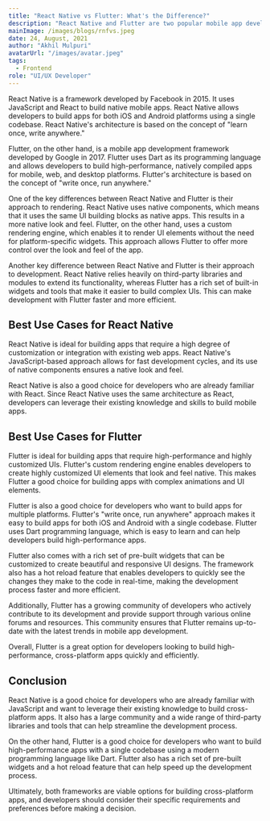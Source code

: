 ```yaml
---
title: "React Native vs Flutter: What's the Difference?"
description: "React Native and Flutter are two popular mobile app development frameworks. Both are designed to help developers build native mobile apps for iOS and Android platforms, but they differ in many ways. In this post, we'll explore the differences between React Native and Flutter and determine the best use cases for each framework."
mainImage: /images/blogs/rnfvs.jpeg
date: 24, August, 2021
author: "Akhil Mulpuri"
avatarUrl: "/images/avatar.jpeg"
tags:
  - Frontend
role: "UI/UX Developer"
---
```


React Native is a framework developed by Facebook in 2015. It uses JavaScript and React to build native mobile apps. React Native allows developers to build apps for both iOS and Android platforms using a single codebase. React Native's architecture is based on the concept of "learn once, write anywhere."

Flutter, on the other hand, is a mobile app development framework developed by Google in 2017. Flutter uses Dart as its programming language and allows developers to build high-performance, natively compiled apps for mobile, web, and desktop platforms. Flutter's architecture is based on the concept of "write once, run anywhere."

One of the key differences between React Native and Flutter is their approach to rendering. React Native uses native components, which means that it uses the same UI building blocks as native apps. This results in a more native look and feel. Flutter, on the other hand, uses a custom rendering engine, which enables it to render UI elements without the need for platform-specific widgets. This approach allows Flutter to offer more control over the look and feel of the app.

Another key difference between React Native and Flutter is their approach to development. React Native relies heavily on third-party libraries and modules to extend its functionality, whereas Flutter has a rich set of built-in widgets and tools that make it easier to build complex UIs. This can make development with Flutter faster and more efficient.

## Best Use Cases for React Native

React Native is ideal for building apps that require a high degree of customization or integration with existing web apps. React Native's JavaScript-based approach allows for fast development cycles, and its use of native components ensures a native look and feel.

React Native is also a good choice for developers who are already familiar with React. Since React Native uses the same architecture as React, developers can leverage their existing knowledge and skills to build mobile apps.

## Best Use Cases for Flutter

Flutter is ideal for building apps that require high-performance and highly customized UIs. Flutter's custom rendering engine enables developers to create highly customized UI elements that look and feel native. This makes Flutter a good choice for building apps with complex animations and UI elements.

Flutter is also a good choice for developers who want to build apps for multiple platforms. Flutter's "write once, run anywhere" approach makes it easy to build apps
for both iOS and Android with a single codebase. Flutter uses Dart programming language, which is easy to learn and can help developers build high-performance apps.

Flutter also comes with a rich set of pre-built widgets that can be customized to create beautiful and responsive UI designs. The framework also has a hot reload feature that enables developers to quickly see the changes they make to the code in real-time, making the development process faster and more efficient.

Additionally, Flutter has a growing community of developers who actively contribute to its development and provide support through various online forums and resources. This community ensures that Flutter remains up-to-date with the latest trends in mobile app development.

Overall, Flutter is a great option for developers looking to build high-performance, cross-platform apps quickly and efficiently.

## Conclusion

React Native is a good choice for developers who are already familiar with JavaScript and want to leverage their existing knowledge to build cross-platform apps. It also has a large community and a wide range of third-party libraries and tools that can help streamline the development process.

On the other hand, Flutter is a good choice for developers who want to build high-performance apps with a single codebase using a modern programming language like Dart. Flutter also has a rich set of pre-built widgets and a hot reload feature that can help speed up the development process.

Ultimately, both frameworks are viable options for building cross-platform apps, and developers should consider their specific requirements and preferences before making a decision.
